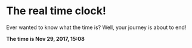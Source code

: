 # The real time clock!

Ever wanted to know what the time is? Well, your journey is about to end!

**The time is Nov 29, 2017, 15:08**